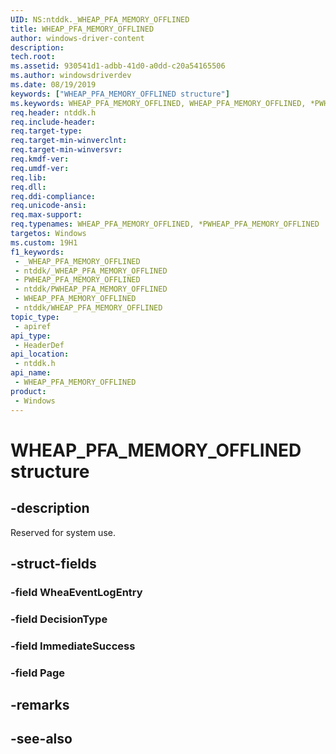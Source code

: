 ```yaml
---
UID: NS:ntddk._WHEAP_PFA_MEMORY_OFFLINED
title: WHEAP_PFA_MEMORY_OFFLINED
author: windows-driver-content
description: 
tech.root: 
ms.assetid: 930541d1-adbb-41d0-a0dd-c20a54165506
ms.author: windowsdriverdev
ms.date: 08/19/2019
keywords: ["WHEAP_PFA_MEMORY_OFFLINED structure"]
ms.keywords: WHEAP_PFA_MEMORY_OFFLINED, WHEAP_PFA_MEMORY_OFFLINED, *PWHEAP_PFA_MEMORY_OFFLINED,
req.header: ntddk.h
req.include-header: 
req.target-type: 
req.target-min-winverclnt: 
req.target-min-winversvr: 
req.kmdf-ver: 
req.umdf-ver: 
req.lib: 
req.dll: 
req.ddi-compliance: 
req.unicode-ansi: 
req.max-support: 
req.typenames: WHEAP_PFA_MEMORY_OFFLINED, *PWHEAP_PFA_MEMORY_OFFLINED
targetos: Windows
ms.custom: 19H1
f1_keywords:
 - _WHEAP_PFA_MEMORY_OFFLINED
 - ntddk/_WHEAP_PFA_MEMORY_OFFLINED
 - PWHEAP_PFA_MEMORY_OFFLINED
 - ntddk/PWHEAP_PFA_MEMORY_OFFLINED
 - WHEAP_PFA_MEMORY_OFFLINED
 - ntddk/WHEAP_PFA_MEMORY_OFFLINED
topic_type:
 - apiref
api_type:
 - HeaderDef
api_location:
 - ntddk.h
api_name:
 - WHEAP_PFA_MEMORY_OFFLINED
product:
 - Windows
---
```


# WHEAP_PFA_MEMORY_OFFLINED structure


## -description

Reserved for system use.

## -struct-fields

### -field WheaEventLogEntry

### -field DecisionType

### -field ImmediateSuccess

### -field Page

## -remarks

## -see-also


